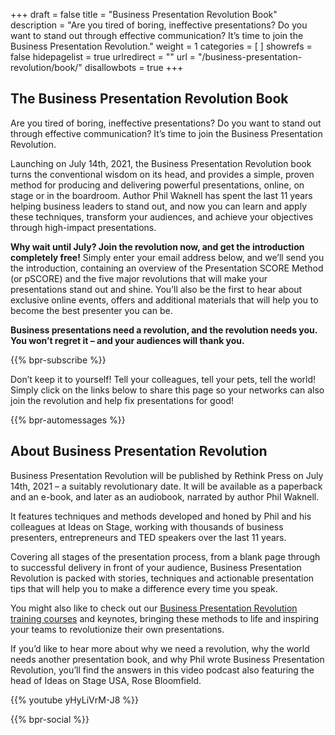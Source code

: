 +++
draft 			= false
title 			= "Business Presentation Revolution Book"
description		= "Are you tired of boring, ineffective presentations? Do you want to stand out through effective communication? It’s time to join the Business Presentation Revolution."
weight			= 1
categories		= [ ]
showrefs		= false
hidepagelist		= true
urlredirect		= ""
url 				= "/business-presentation-revolution/book/"
disallowbots		= true
+++

## The Business Presentation Revolution Book

Are you tired of boring, ineffective presentations? Do you want to stand out through effective communication? It’s time to join the Business Presentation Revolution.

Launching on July 14th, 2021, the Business Presentation Revolution book turns the conventional wisdom on its head, and provides a simple, proven method for producing and delivering powerful presentations, online, on stage or in the boardroom. Author Phil Waknell has spent the last 11 years helping business leaders to stand out, and now you can learn and apply these techniques, transform your audiences, and achieve your objectives through high-impact presentations.

**Why wait until July? Join the revolution now, and get the introduction completely free!** Simply enter your email address below, and we’ll send you the introduction, containing an overview of the Presentation SCORE Method (or pSCORE) and the five major revolutions that will make your presentations stand out and shine. You’ll also be the first to hear about exclusive online events, offers and additional materials that will help you to become the best presenter you can be.

**Business presentations need a revolution, and the revolution needs you. You won’t regret it – and your audiences will thank you.**

{{% bpr-subscribe %}}

Don’t keep it to yourself! Tell your colleagues, tell your pets, tell the world! Simply click on the links below to share this page so your networks can also join the revolution and help fix presentations for good!

{{% bpr-automessages %}}

## About Business Presentation Revolution

Business Presentation Revolution will be published by Rethink Press on July 14th, 2021 – a suitably revolutionary date. It will be available as a paperback and an e-book, and later as an audiobook, narrated by author Phil Waknell.

It features techniques and methods developed and honed by Phil and his colleagues at Ideas on Stage, working with thousands of business presenters, entrepreneurs and TED speakers over the last 11 years.

Covering all stages of the presentation process, from a blank page through to successful delivery in front of your audience, Business Presentation Revolution is packed with stories, techniques and actionable presentation tips that will help you to make a difference every time you speak.

You might also like to check out our [Business Presentation Revolution training courses](/presentations-training/the-business-presentation-revolution/) and keynotes, bringing these methods to life and inspiring your teams to revolutionize their own presentations.

If you’d like to hear more about why we need a revolution, why the world needs another presentation book, and why Phil wrote Business Presentation Revolution, you’ll find the answers in this video podcast also featuring the head of Ideas on Stage USA, Rose Bloomfield.

{{% youtube yHyLiVrM-J8 %}}

{{% bpr-social %}}
